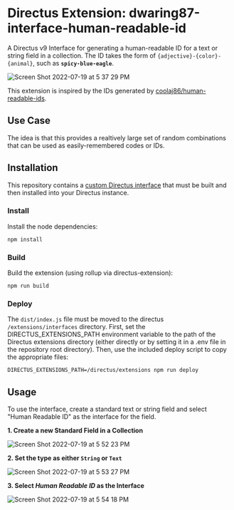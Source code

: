 Directus Extension: dwaring87-interface-human-readable-id
====

A Directus v9 Interface for generating a human-readable ID for a text or string field in a collection.
The ID takes the form of `{adjective}-{color}-{animal}`, such as **`spicy-blue-eagle`**.

![Screen Shot 2022-07-19 at 5 37 29 PM](https://user-images.githubusercontent.com/7526014/179853928-eed0721f-f536-4c22-ae9b-230d6dfb6b93.png)

This extension is inspired by the IDs generated by [coolaj86/human-readable-ids](https://git.coolaj86.com/coolaj86/human-readable-ids.js).


## Use Case

The idea is that this provides a realtively large set of random combinations that can be used as easily-remembered codes or IDs.

## Installation

This repository contains a [custom Directus interface](https://docs.directus.io/extensions/interfaces/) that must be built and 
then installed into your Directus instance.

### Install

Install the node dependencies:

```
npm install
```

### Build

Build the extension (using rollup via directus-extension):

```
npm run build
```

### Deploy

The `dist/index.js` file must be moved to the directus `/extensions/interfaces` directory.  First, set the DIRECTUS_EXTENSIONS_PATH environment 
variable to the path of the Directus extensions directory (either directly or by setting it in a .env file in the repository root directory). 
Then, use the included deploy script to copy the appropriate files:

```
DIRECTUS_EXTENSIONS_PATH=/directus/extensions npm run deploy
```

## Usage

To use the interface, create a standard text or string field and select "Human Readable ID" as the interface for the field.

**1. Create a new Standard Field in a Collection**

![Screen Shot 2022-07-19 at 5 52 23 PM](https://user-images.githubusercontent.com/7526014/179855475-14a0c0c4-a0db-45f9-9a8e-0e2aada733f8.png)


**2. Set the type as either `String` or `Text`**

![Screen Shot 2022-07-19 at 5 53 27 PM](https://user-images.githubusercontent.com/7526014/179855494-54b79b19-2c7a-4939-a47e-0880288699a0.png)


**3. Select _Human Readable ID_ as the Interface**

![Screen Shot 2022-07-19 at 5 54 18 PM](https://user-images.githubusercontent.com/7526014/179855521-a64a5034-7c97-465d-9480-08ddc735e666.png)

